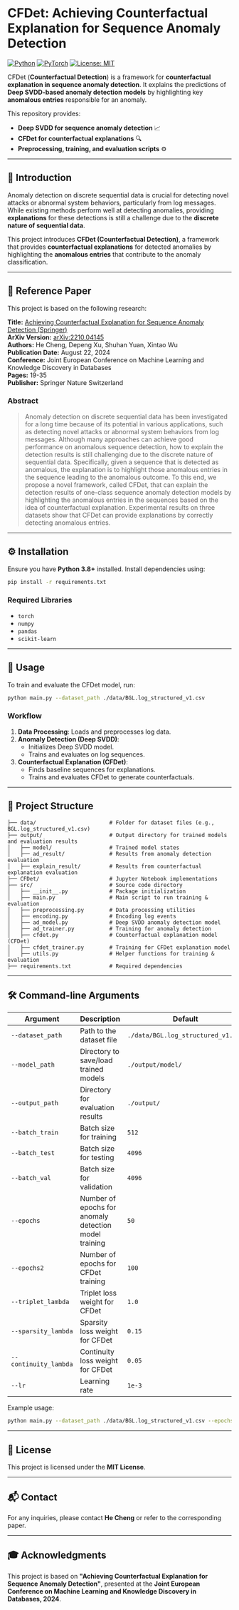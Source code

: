 # CFDet: Achieving Counterfactual Explanation for Sequence Anomaly Detection

[![Python](https://img.shields.io/badge/Python-3.8%2B-blue.svg)](https://www.python.org/)
[![PyTorch](https://img.shields.io/badge/PyTorch-1.10%2B-red.svg)](https://pytorch.org/)
[![License: MIT](https://img.shields.io/badge/License-MIT-yellow.svg)](LICENSE)

CFDet (**Counterfactual Detection**) is a framework for **counterfactual explanation in sequence anomaly detection**. It explains the predictions of **Deep SVDD-based anomaly detection models** by highlighting key **anomalous entries** responsible for an anomaly.  

This repository provides:
- **Deep SVDD for sequence anomaly detection** 📈
- **CFDet for counterfactual explanations** 🔍
- **Preprocessing, training, and evaluation scripts** ⚙️

---

## 📖 **Introduction**
Anomaly detection on discrete sequential data is crucial for detecting novel attacks or abnormal system behaviors, particularly from log messages. While existing methods perform well at detecting anomalies, providing **explanations** for these detections is still a challenge due to the **discrete nature of sequential data**. 

This project introduces **CFDet (Counterfactual Detection)**, a framework that provides **counterfactual explanations** for detected anomalies by highlighting the **anomalous entries** that contribute to the anomaly classification.

---

## 📄 **Reference Paper**
This project is based on the following research:

**Title:** [Achieving Counterfactual Explanation for Sequence Anomaly Detection (Springer)](https://link.springer.com/chapter/10.1007/978-3-031-70371-3_2)  
**ArXiv Version:** [arXiv:2210.04145](https://arxiv.org/abs/2210.04145)  
**Authors:** He Cheng, Depeng Xu, Shuhan Yuan, Xintao Wu  
**Publication Date:** August 22, 2024  
**Conference:** Joint European Conference on Machine Learning and Knowledge Discovery in Databases  
**Pages:** 19-35  
**Publisher:** Springer Nature Switzerland  

### **Abstract**
> Anomaly detection on discrete sequential data has been investigated for a long time because of its potential in various applications, such as detecting novel attacks or abnormal system behaviors from log messages. Although many approaches can achieve good performance on anomalous sequence detection, how to explain the detection results is still challenging due to the discrete nature of sequential data. Specifically, given a sequence that is detected as anomalous, the explanation is to highlight those anomalous entries in the sequence leading to the anomalous outcome. To this end, we propose a novel framework, called CFDet, that can explain the detection results of one-class sequence anomaly detection models by highlighting the anomalous entries in the sequences based on the idea of counterfactual explanation. Experimental results on three datasets show that CFDet can provide explanations by correctly detecting anomalous entries.
---

## ⚙️ **Installation**
Ensure you have **Python 3.8+** installed. Install dependencies using:

```bash
pip install -r requirements.txt
```

### **Required Libraries**
- `torch`
- `numpy`
- `pandas`
- `scikit-learn`

---

## 🚀 **Usage**
To train and evaluate the CFDet model, run:

```bash
python main.py --dataset_path ./data/BGL.log_structured_v1.csv
```

### **Workflow**
1. **Data Processing**: Loads and preprocesses log data.
2. **Anomaly Detection (Deep SVDD)**:
   - Initializes Deep SVDD model.
   - Trains and evaluates on log sequences.
3. **Counterfactual Explanation (CFDet)**:
   - Finds baseline sequences for explanations.
   - Trains and evaluates CFDet to generate counterfactuals.

---

## 📂 **Project Structure**
```
├── data/                       # Folder for dataset files (e.g., BGL.log_structured_v1.csv)
├── output/                     # Output directory for trained models and evaluation results
│   ├── model/                  # Trained model states
│   ├── ad_result/              # Results from anomaly detection evaluation
│   ├── explain_result/         # Results from counterfactual explanation evaluation
├── CFDet/                      # Jupyter Notebook implementations
├── src/                        # Source code directory
│   ├── __init__.py             # Package initialization
│   ├── main.py                 # Main script to run training & evaluation
│   ├── preprocessing.py        # Data processing utilities
│   ├── encoding.py             # Encoding log events
│   ├── ad_model.py             # Deep SVDD anomaly detection model
│   ├── ad_trainer.py           # Training for anomaly detection
│   ├── cfdet.py                # Counterfactual explanation model (CFDet)
│   ├── cfdet_trainer.py        # Training for CFDet explanation model
│   ├── utils.py                # Helper functions for training & evaluation
├── requirements.txt            # Required dependencies
```

---

## 🛠 **Command-line Arguments**
| Argument | Description | Default |
|----------|------------|---------|
| `--dataset_path` | Path to the dataset file | `./data/BGL.log_structured_v1.csv` |
| `--model_path` | Directory to save/load trained models | `./output/model/` |
| `--output_path` | Directory for evaluation results | `./output/` |
| `--batch_train` | Batch size for training | `512` |
| `--batch_test` | Batch size for testing | `4096` |
| `--batch_val` | Batch size for validation | `4096` |
| `--epochs` | Number of epochs for anomaly detection model training | `50` |
| `--epochs2` | Number of epochs for CFDet training | `100` |
| `--triplet_lambda` | Triplet loss weight for CFDet | `1.0` |
| `--sparsity_lambda` | Sparsity loss weight for CFDet | `0.15` |
| `--continuity_lambda` | Continuity loss weight for CFDet | `0.05` |
| `--lr` | Learning rate | `1e-3` |

Example usage:

```bash
python main.py --dataset_path ./data/BGL.log_structured_v1.csv --epochs 100 --batch_train 256
```

---

## 📜 **License**
This project is licensed under the **MIT License**.

---

## 📬 **Contact**
For any inquiries, please contact **He Cheng** or refer to the corresponding paper.

---

## 🎓 **Acknowledgments**
This project is based on **"Achieving Counterfactual Explanation for Sequence Anomaly Detection"**, presented at the **Joint European Conference on Machine Learning and Knowledge Discovery in Databases, 2024**.

